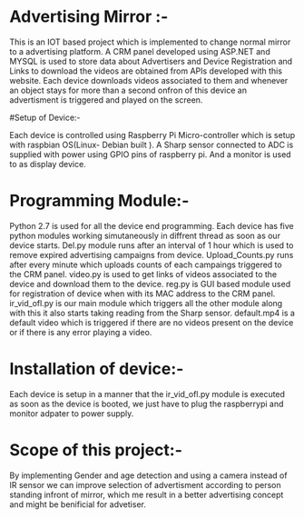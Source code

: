 # Advertising Mirror :-
 
 This is an IOT based project which is implemented to change normal mirror to a advertising platform.
 A CRM panel developed using ASP.NET and MYSQL is used to store data about Advertisers and Device Registration and Links to download the videos are obtained from APIs developed with this website.
 Each device downloads videos associated to them and whenever an object stays for more than a second onfron of this device an advertisment is triggered and played on the screen.
 
#Setup of Device:-
 
 Each device is controlled using Raspberry Pi Micro-controller which is setup with raspbian OS(Linux- Debian built ). 
 A Sharp sensor connected to ADC is supplied with power using GPIO pins of raspberry pi.
 And a monitor is used to as display device.
 
# Programming Module:-
 
 Python 2.7 is used for all the device end programming.
 Each device has five python modules working simutaneously in diffrent thread as soon as our device starts.
 Del.py module runs after an interval of 1 hour which is used to remove expired advertising campaigns from device.
 Upload_Counts.py runs after every minute which uploads counts of each campaings triggered to the CRM panel.
 video.py is used to get links of videos associated to the device and download them to the device.
 reg.py is GUI based module used for registration of device when with its MAC address to the CRM panel.
 ir_vid_ofl.py is our main module which triggers all the other module along with this it also starts taking reading from the Sharp sensor.
 default.mp4 is a default video which is triggered if there are no videos present on the device or if there is any error playing a video.
 
# Installation of device:-

Each device is setup in a manner that the ir_vid_ofl.py module is executed as soon as the device is booted,
we just have to plug the raspberrypi and monitor adpater to power supply.

# Scope of this project:-

By implementing Gender and age detection and using a camera instead of IR sensor we can improve selection of advertisment according to person standing infront of mirror,
which me result in a better advertising concept and might be benificial for advetiser.


 
